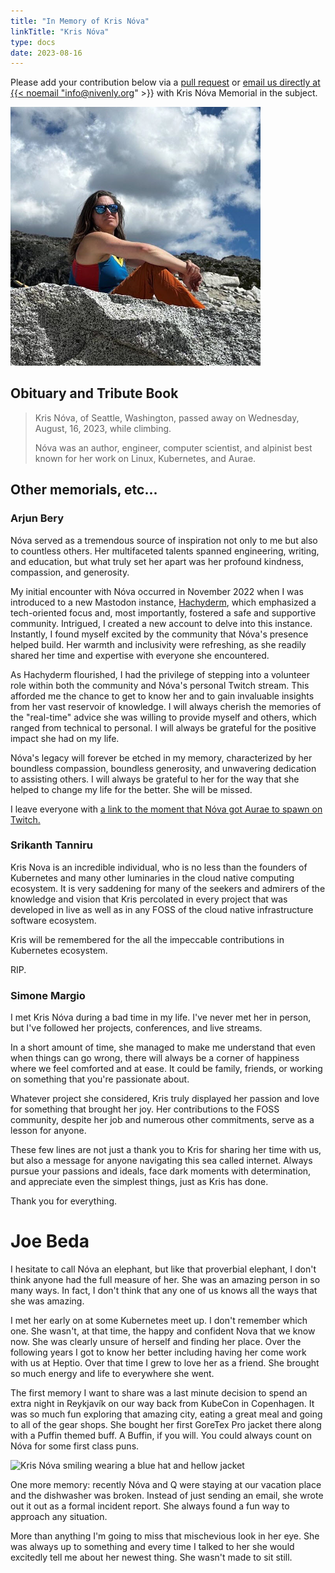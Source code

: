 ```yaml
---
title: "In Memory of Kris Nóva"
linkTitle: "Kris Nóva"
type: docs
date: 2023-08-16
---
```


Please add your contribution below via a [pull request](https://github.com/nivenly/website/) or <a href="mailto:info@nivenly.org?subject=Kris Nóva Memorial">email us directly at {{< noemail "info@nivenly.org" >}} with Kris Nóva Memorial in the subject</a>.

<img src="./assets/kris-nova.jpg" alt="Kris Nóva sitting on a gray rock at the top of mountain with a blue sky and large cloud behind her." style="max-width:400px;"/>

## Obituary and Tribute Book

> Kris Nóva, of Seattle, Washington, passed away on Wednesday, August, 16, 2023, while climbing.
>
> Nóva was an author, engineer, computer scientist, and alpinist best known for her work on Linux, Kubernetes, and Aurae.

## Other memorials, etc...

### Arjun Bery

Nóva served as a tremendous source of inspiration not only to me but also to countless others. Her multifaceted talents spanned engineering, writing, and education, but what truly set her apart was her profound kindness, compassion, and generosity.

My initial encounter with Nóva occurred in November 2022 when I was introduced to a new Mastodon instance, [Hachyderm](https://hachyderm.io), which emphasized a tech-oriented focus and, most importantly, fostered a safe and supportive community. Intrigued, I created a new account to delve into this instance. Instantly, I found myself excited by the community that Nóva's presence helped build. Her warmth and inclusivity were refreshing, as she readily shared her time and expertise with everyone she encountered.

As Hachyderm flourished, I had the privilege of stepping into a volunteer role within both the community and Nóva's personal Twitch stream. This afforded me the chance to get to know her and to gain invaluable insights from her vast reservoir of knowledge. I will always cherish the memories of the "real-time" advice she was willing to provide myself and others, which ranged from technical to personal. I will always be grateful for the positive impact she had on my life.

Nóva's legacy will forever be etched in my memory, characterized by her boundless compassion, boundless generosity, and unwavering dedication to assisting others. I will always be grateful to her for the way that she helped to change my life for the better. She will be missed.

I leave everyone with [a link to the moment that Nóva got Aurae to spawn on Twitch.](https://www.twitch.tv/krisnova/clip/PoisedBreakableDiscSMOrc-_QCFBGYAmFzN7_yg)

### Srikanth Tanniru

Kris Nova is an incredible individual, who is no less than the founders of Kubernetes and many other luminaries in the cloud native computing ecosystem.
It is very saddening for many of the seekers and admirers of the knowledge and vision that Kris percolated in every project that was developed in live as well as in any FOSS of the cloud native infrastructure software ecosystem.

Kris will be remembered for the all the impeccable contributions in Kubernetes ecosystem.

RIP.

### Simone Margio

I met Kris Nóva during a bad time in my life. I've never met her in person, but I've followed her projects, conferences, and live streams.

In a short amount of time, she managed to make me understand that even when things can go wrong, there will always be a corner of happiness where we feel comforted and at ease. It could be family, friends, or working on something that you're passionate about.

Whatever project she considered, Kris truly displayed her passion and love for something that brought her joy. Her contributions to the FOSS community, despite her job and numerous other commitments, serve as a lesson for anyone.

These few lines are not just a thank you to Kris for sharing her time with us, but also a message for anyone navigating this sea called internet.
Always pursue your passions and ideals, face dark moments with determination, and appreciate even the simplest things, just as Kris has done.

Thank you for everything.

# Joe Beda

I hesitate to call Nóva an elephant, but like that proverbial elephant, I don't think anyone had the full measure of her. She was an amazing person in so many ways. In fact, I don't think that any one of us knows all the ways that she was amazing.

I met her early on at some Kubernetes meet up. I don't remember which one. She wasn't, at that time, the happy and confident Nova that we know now. She was clearly unsure of herself and finding her place. Over the following years I got to know her better including having her come work with us at Heptio. Over that time I grew to love her as a friend. She brought so much energy and life to everywhere she went.

The first memory I want to share was a last minute decision to spend an extra night in Reykjavík on our way back from KubeCon in Copenhagen. It was so much fun exploring that amazing city, eating a great meal and going to all of the gear shops. She bought her first GoreTex Pro jacket there along with a Puffin themed buff. A Buffin, if you will. You could always count on Nóva for some first class puns.

<img src="https://github.com/nivenly/website/assets/1264109/8b17ec9b-4e92-40bc-ae73-6746462988d8" alt="Kris Nóva smiling wearing a blue hat and hellow jacket" style="max-width:400px;"/>

One more memory: recently Nóva and Q were staying at our vacation place and the dishwasher was broken.  Instead of just sending an email, she wrote out it out as a formal incident report. She always found a fun way to approach any situation.

More than anything I'm going to miss that mischevious look in her eye. She was always up to something and every time I talked to her she would excitedly tell me about her newest thing. She wasn't made to sit still.
